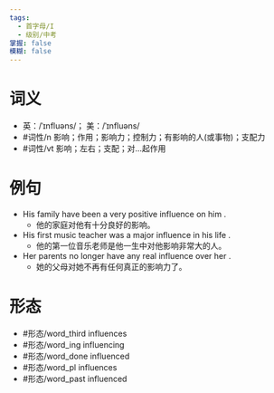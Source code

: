 ```yaml
---
tags:
  - 首字母/I
  - 级别/中考
掌握: false
模糊: false
---
```

# 词义
- 英：/ˈɪnfluəns/； 美：/ˈɪnfluəns/
- #词性/n  影响；作用；影响力；控制力；有影响的人(或事物)；支配力
- #词性/vt  影响；左右；支配；对…起作用
# 例句
- His family have been a very positive influence on him .
	- 他的家庭对他有十分良好的影响。
- His first music teacher was a major influence in his life .
	- 他的第一位音乐老师是他一生中对他影响非常大的人。
- Her parents no longer have any real influence over her .
	- 她的父母对她不再有任何真正的影响力了。
# 形态
- #形态/word_third influences
- #形态/word_ing influencing
- #形态/word_done influenced
- #形态/word_pl influences
- #形态/word_past influenced
